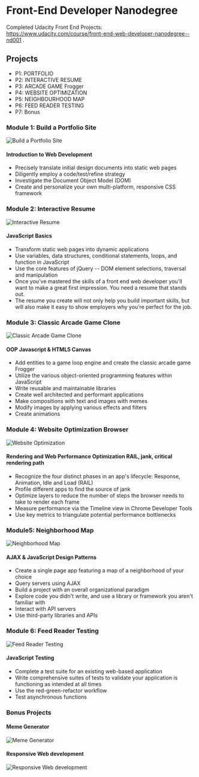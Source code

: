 # Front-End Developer Nanodegree  
Completed Udacity Front End Projects: https://www.udacity.com/course/front-end-web-developer-nanodegree--nd001 . 
      
## Projects

- P1: PORTFOLIO 	
- P2: INTERACTIVE RESUME
- P3: ARCADE GAME Frogger 	
- P4: WEBSITE OPTIMIZATION 	
- P5: NEIGHBOURHOOD MAP 	
- P6: FEED READER TESTING 
- P7: Bonus 


### Module 1: Build a Portfolio Site                      

![Build a Portfolio Site](https://github.com/danielphilipjohnson/Udacity-Web-Portfolio-2017/blob/dev0.1/1.Front-End-Developer-Nanodegree/P1-Portfolio/rubrics/mydesign.PNG)

#### Introduction to Web Development

- Precisely translate initial design documents into static web pages
- Diligently employ a code/test/refine strategy
- Investigate the Document Object Model (DOM)
- Create and personalize your own multi-platform, responsive CSS framework


### Module 2: Interactive Resume                       


![Interactive Resume](https://github.com/danielphilipjohnson/Udacity-Web-Portfolio-2017/blob/dev0.1/1.Front-End-Developer-Nanodegree/P2-INTERACTIVE%20RESUME/mydesign.PNG)

#### JavaScript Basics

- Transform static web pages into dynamic applications
- Use variables, data structures, conditional statements, loops, and function in JavaScript
- Use the core features of jQuery -- DOM element selections, traversal and manipulation
- Once you've mastered the skills of a front end web developer you'll want to make a great first impression. You need a resume that stands out.
- The resume you create will not only help you build important skills, but will also make it easy to show employers why you’re perfect for the job.



### Module 3: Classic Arcade Game Clone               

![Classic Arcade Game Clone](https://github.com/danielphilipjohnson/Udacity-Web-Portfolio-2017/blob/dev0.1/1.Front-End-Developer-Nanodegree/P3-Arcade-Game-Frogger/gameui.PNG)

#### OOP Javascript & HTML5 Canvas

- Add entities to a game loop engine and create the classic arcade game Frogger
- Utilize the various object-oriented programming features within JavaScript
- Write reusable and maintainable libraries
- Create well architected and performant applications
- Make compositions with text and images with memes
- Modify images by applying various effects and filters
- Create animations


### Module 4: Website Optimization Browser        

![Website Optimization](https://github.com/danielphilipjohnson/Udacity-Web-Portfolio-2017/blob/dev0.1/1.Front-End-Developer-Nanodegree/P4-Website-optimization/completed.PNG)

#### Rendering and Web Performance Optimization RAIL, jank, critical rendering path

- Recognize the four distinct phases in an app's lifecycle: Response, Animation, Idle and Load (RAIL)
- Profile different apps to find the source of jank
- Optimize layers to reduce the number of steps the browser needs to take to render each frame
- Measure performance via the Timeline view in Chrome Developer Tools
- Use key metrics to triangulate potential performance bottlenecks


### Module5: Neighborhood Map 	

![Neighborhood Map](https://github.com/danielphilipjohnson/Udacity-Web-Portfolio-2017/blob/dev0.1/1.Front-End-Developer-Nanodegree/P5-Neighborhood-Map/completed_project.PNG)

#### AJAX & JavaScript Design Patterns

- Create a single page app featuring a map of a neighborhood of your choice
- Query servers using AJAX
- Build a project with an overall organizational paradigm
- Explore code you didn't write, and use a library or framework you aren't familiar with
- Interact with API servers
- Use third-party libraries and APIs


### Module 6:  Feed Reader Testing         

![Feed Reader Testing](https://github.com/danielphilipjohnson/Udacity-Web-Portfolio-2017/blob/dev0.1/1.Front-End-Developer-Nanodegree/P6-Feed-Reader-Testing/completed.PNG)

#### JavaScript Testing

- Complete a test suite for an existing web-based application
- Write comprehensive suites of tests to validate your application is functioning as intended at all times
- Use the red-green-refactor workflow
- Test asynchronous functions


### Bonus Projects

#### Meme Generator

![Meme Generator](https://github.com/danielphilipjohnson/Udacity-Web-Portfolio-2017/blob/dev0.1/1.Front-End-Developer-Nanodegree/P7-Bonus-Projects/MemeGenerator/design.PNG)


#### Responsive Web development

![Responsive Web development](https://github.com/danielphilipjohnson/Udacity-Web-Portfolio-2017/blob/dev0.1/1.Front-End-Developer-Nanodegree/P7-Bonus-Projects/ResponsiveWebDesign/completed.PNG)
